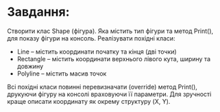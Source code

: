# Завдання:

Створити клас Shape (фігура). Яка містить тип фігури та метод Print(), для показу фігури на консоль.
Реалізувати похідні класи:
* Line – містить координати початку та кінця (дві точки)
* Rectangle – містить координати верхнього лівого кута, ширину та довжину
* Polyline – містить масив точок

Всі похідні класи повинні перевизначати (override) метод Print(), друкуючи фігуру на консолі враховуючи її параметри.
Для зручності краще описати координату як окрему структуру (X, Y).
